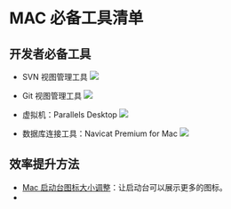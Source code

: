 # MAC 必备工具清单

## 开发者必备工具
- SVN 视图管理工具
![](http://icdn.apigo.cn/mweb/2019110515729189049014.jpg)
- Git 视图管理工具
![](http://icdn.apigo.cn/mweb/2019110515729193558550.jpg)

- 虚拟机：Parallels Desktop
![](http://icdn.apigo.cn/mweb/2019110615730334734353.jpg)

- 数据库连接工具：Navicat Premium for Mac
![](http://icdn.apigo.cn/mweb/2019110615730336199699.jpg)




## 效率提升方法
- [Mac 启动台图标大小调整](https://www.jianshu.com/p/1eb837aeabdd)：让启动台可以展示更多的图标。
- 
